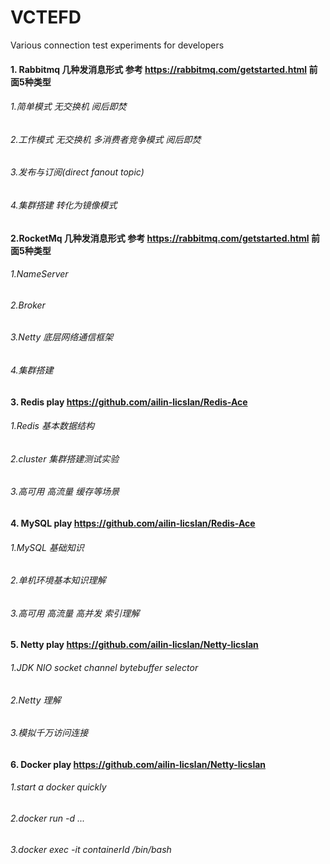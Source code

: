 # VCTEFD
Various connection test experiments for developers

#### 1. Rabbitmq 几种发消息形式  参考 https://rabbitmq.com/getstarted.html 前面5种类型



###### 1.简单模式 无交换机 阅后即焚

###### 2.工作模式 无交换机 多消费者竞争模式 阅后即焚

###### 3.发布与订阅(direct fanout topic)

###### 4.集群搭建 转化为镜像模式




#### 2.RocketMq 几种发消息形式  参考 https://rabbitmq.com/getstarted.html 前面5种类型



###### 1.NameServer

###### 2.Broker

###### 3.Netty 底层网络通信框架

###### 4.集群搭建





#### 3. Redis play https://github.com/ailin-licslan/Redis-Ace


###### 1.Redis 基本数据结构

###### 2.cluster 集群搭建测试实验

###### 3.高可用 高流量 缓存等场景




#### 4. MySQL play https://github.com/ailin-licslan/Redis-Ace


###### 1.MySQL 基础知识

###### 2.单机环境基本知识理解

###### 3.高可用 高流量 高并发 索引理解




#### 5. Netty play https://github.com/ailin-licslan/Netty-licslan


###### 1.JDK NIO socket channel bytebuffer selector

###### 2.Netty 理解

###### 3.模拟千万访问连接


#### 6. Docker play https://github.com/ailin-licslan/Netty-licslan


###### 1.start a docker quickly

###### 2.docker run -d ...

###### 3.docker exec -it containerId /bin/bash
